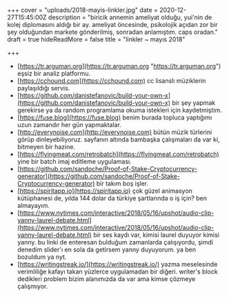 +++
cover = "uploads/2018-mayis-linkler.jpg"
date = 2020-12-27T15:45:00Z
description = "biricik annemin ameliyat olduğu, yui'nin de kolej diplomasını aldığı bir ay. ameliyat öncesinde, psikolojik açıdan zor bir şey olduğundan markete gönderilmiş, sonradan anlamıştım. caps oradan."
draft = true
hideReadMore = false
title = "linkler ~ mayıs 2018"

+++
* [https://tr.arguman.org](https://tr.arguman.org "https://tr.arguman.org") eşsiz bir analiz platformu.
* [https://cchound.com](https://cchound.com) cc lisanslı müziklerin paylaşıldığı servis.
* [https://github.com/danistefanovic/build-your-own-x](https://github.com/danistefanovic/build-your-own-x) bir şey yapmak gerekirse ya da random programlama okuma istekleri için kaydetmiştim.
* [https://fuse.blog](https://fuse.blog) benim burada topluca yaptığımı uzun zamandır her gün yapmaktalar.
* [http://everynoise.com](http://everynoise.com) bütün müzik türlerini görüp dinleyebiliyoruz. sayfanın altında bambaşka çalışmaları da var ki, bitmeyen bir hazine.
* [https://flyingmeat.com/retrobatch](https://flyingmeat.com/retrobatch) yine bir batch imaj editleme uygulaması.
* [https://github.com/sandoche/Proof-of-Stake-Cryptocurrency-generator](https://github.com/sandoche/Proof-of-Stake-Cryptocurrency-generator) bir takım boş işler.
* [https://spiritapp.io](https://spiritapp.io) çok güzel animasyon kütüphanesi de, yılda 144 dolar da türkiye şartlarında o iş için? ben almayayım.
* [https://www.nytimes.com/interactive/2018/05/16/upshot/audio-clip-yanny-laurel-debate.html](https://www.nytimes.com/interactive/2018/05/16/upshot/audio-clip-yanny-laurel-debate.html) bir ses kaydı var, kimisi laurel duyuyor kimisi yanny. bu linki de enteresan bulduğum zamanlarda çalışıyordu, şimdi denedim slider'ı en sola da getirsem yanny duyuyorum. ya ben bozuldum ya nyt.
* [https://writingstreak.io/](https://writingstreak.io/) yazma meselesinde verimliliğe kafayı takan yüzlerce uygulamadan bir diğeri. writer's block dedikleri problem bizim alanımızda da var ama kimse çözmeye çalışmıyor.